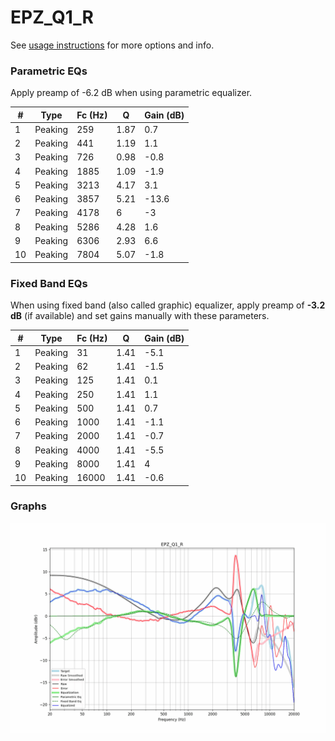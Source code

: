 # EPZ_Q1_R
See [usage instructions](https://github.com/jaakkopasanen/AutoEq#usage) for more options and info.

### Parametric EQs
Apply preamp of -6.2 dB when using parametric equalizer.

|   # | Type    |   Fc (Hz) |    Q |   Gain (dB) |
|-----|---------|-----------|------|-------------|
|   1 | Peaking |       259 | 1.87 |         0.7 |
|   2 | Peaking |       441 | 1.19 |         1.1 |
|   3 | Peaking |       726 | 0.98 |        -0.8 |
|   4 | Peaking |      1885 | 1.09 |        -1.9 |
|   5 | Peaking |      3213 | 4.17 |         3.1 |
|   6 | Peaking |      3857 | 5.21 |       -13.6 |
|   7 | Peaking |      4178 | 6    |        -3   |
|   8 | Peaking |      5286 | 4.28 |         1.6 |
|   9 | Peaking |      6306 | 2.93 |         6.6 |
|  10 | Peaking |      7804 | 5.07 |        -1.8 |

### Fixed Band EQs
When using fixed band (also called graphic) equalizer, apply preamp of **-3.2 dB** (if available) and set gains manually with these parameters.

|   # | Type    |   Fc (Hz) |    Q |   Gain (dB) |
|-----|---------|-----------|------|-------------|
|   1 | Peaking |        31 | 1.41 |        -5.1 |
|   2 | Peaking |        62 | 1.41 |        -1.5 |
|   3 | Peaking |       125 | 1.41 |         0.1 |
|   4 | Peaking |       250 | 1.41 |         1.1 |
|   5 | Peaking |       500 | 1.41 |         0.7 |
|   6 | Peaking |      1000 | 1.41 |        -1.1 |
|   7 | Peaking |      2000 | 1.41 |        -0.7 |
|   8 | Peaking |      4000 | 1.41 |        -5.5 |
|   9 | Peaking |      8000 | 1.41 |         4   |
|  10 | Peaking |     16000 | 1.41 |        -0.6 |

### Graphs
![](./EPZ_Q1_R.png)
